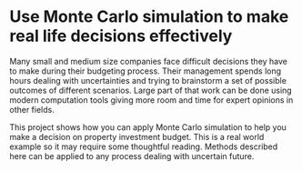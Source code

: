 # Use Monte Carlo simulation to make real life decisions effectively

Many small and medium size companies face difficult decisions they have to make 
during their budgeting process. Their management spends long hours dealing with 
uncertainties and trying to brainstorm a set of possible outcomes of different 
scenarios. Large part of that work can be done using modern computation tools 
giving more room and time for expert opinions in other fields.

This project shows how you can apply Monte Carlo simulation to help you make a 
decision on property investment budget. This is a real world example so it may 
require some thoughtful reading. Methods described here can be applied to any 
process dealing with uncertain future.


